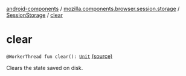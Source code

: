[android-components](../../index.md) / [mozilla.components.browser.session.storage](../index.md) / [SessionStorage](index.md) / [clear](./clear.md)

# clear

`@WorkerThread fun clear(): `[`Unit`](https://kotlinlang.org/api/latest/jvm/stdlib/kotlin/-unit/index.html) [(source)](https://github.com/mozilla-mobile/android-components/blob/master/components/browser/session/src/main/java/mozilla/components/browser/session/storage/SessionStorage.kt#L53)

Clears the state saved on disk.

